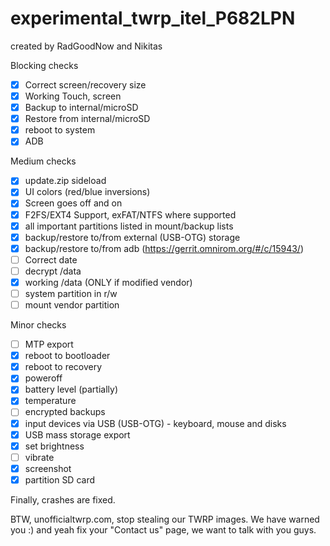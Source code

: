 # experimental_twrp_itel_P682LPN
 created by RadGoodNow and Nikitas

 Blocking checks
- [x] Correct screen/recovery size
- [x] Working Touch, screen
- [x] Backup to internal/microSD
- [x] Restore from internal/microSD
- [x] reboot to system
- [x] ADB

Medium checks
- [x] update.zip sideload
- [x] UI colors (red/blue inversions)
- [x] Screen goes off and on
- [x] F2FS/EXT4 Support, exFAT/NTFS where supported
- [x] all important partitions listed in mount/backup lists
- [x] backup/restore to/from external (USB-OTG) storage
- [x] backup/restore to/from adb (https://gerrit.omnirom.org/#/c/15943/)
- [ ] Correct date
- [ ] decrypt /data
- [x] working /data (ONLY if modified vendor)
- [ ] system partition in r/w
- [ ] mount vendor partition

Minor checks
- [ ] MTP export
- [x] reboot to bootloader
- [x] reboot to recovery
- [x] poweroff
- [x] battery level (partially)
- [x] temperature
- [ ] encrypted backups
- [x] input devices via USB (USB-OTG) - keyboard, mouse and disks
- [x] USB mass storage export
- [x] set brightness
- [ ] vibrate
- [x] screenshot
- [x] partition SD card

Finally, crashes are fixed.

BTW, unofficialtwrp.com, stop stealing our TWRP images. We have warned you :) 
and yeah fix your "Contact us" page, we want to talk with you guys.
